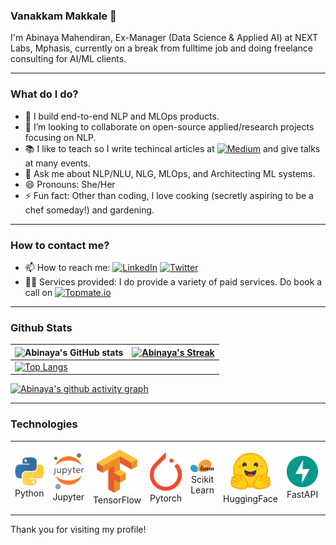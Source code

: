 ### Vanakkam Makkale 🙏

I'm Abinaya Mahendiran, Ex-Manager (Data Science & Applied AI) at NEXT Labs, Mphasis, currently on a break from fulltime job and doing freelance consulting for AI/ML clients.

---

### What do I do?
- 🔭 I build end-to-end NLP and MLOps products.
- 👯 I’m looking to collaborate on open-source applied/research projects focusing on NLP. 
- 📚 I like to teach so I write techincal articles at <a href="https://medium.com/@abinayamahendiran" target="_blank"><img src="https://img.shields.io/badge/medium-%40abinayamahendiran-brightgreen" alt="Medium"></a> and give talks at many events.
- 💬 Ask me about NLP/NLU, NLG, MLOps, and Architecting ML systems.
- 😄 Pronouns: She/Her
- ⚡ Fun fact: Other than coding, I love cooking (secretly aspiring to be a chef someday!) and gardening.

---

### How to contact me?
- 📫 How to reach me: <a href="https://www.linkedin.com/in/abinayamahendiran" target="_blank"><img src="https://img.shields.io/badge/LinkedIn-%230077B5.svg?&style=flat-square&logo=linkedin&logoColor=white" alt="LinkedIn"></a>
<a href="https://twitter.com/freakynut" target="_blank"><img src="https://img.shields.io/badge/Twitter-%231DA1F2.svg?&style=flat-square&logo=twitter&logoColor=white" alt="Twitter"></a>
- 🧑‍🏫 Services provided: I do provide a variety of paid services. Do book a call on <a href="https://topmate.io/abinaya_mahendiran" target="_blank"><img src="https://img.shields.io/badge/topmate.io-abinaya_mahendiran-red" alt="Topmate.io"></a>

---
### Github Stats

| ![Abinaya's GitHub stats](https://github-readme-stats.vercel.app/api?username=AbinayaM02&show_icons=true&theme=radical) | [![Abinaya's Streak](https://streak-stats.demolab.com?user=AbinayaM02&theme=dark&border_radius=7&mode=weekly)](https://git.io/streak-stats) |
| ------------------------------------------------------------ | ------------------------------------------------------------ |
| [![Top Langs](https://github-readme-stats.vercel.app/api/top-langs/?username=AbinayaM02&layout=compact&&show_icons=true&theme=radical)](https://github.com/anuraghazra/github-readme-stats) |                                                                                                                 

[![Abinaya's github activity graph](https://github-readme-activity-graph.cyclic.app/graph?username=AbinayaM02&bg_color=121212&color=d01bc4&line=9e4c98&point=dd13a7&area=true&hide_border=true)](https://github.com/ashutosh00710/github-readme-activity-graph)

---
### Technologies

<div align="center">
<table align="center">
    <tr>
        <td align="center" width="140" height="112.43">
            <img src="./assets/icons/python.jpeg" width="65px"/>
            <br /> Python
        </td>
        <td align="center" width="140" height="112.43">
            <img src="./assets/icons/jupyter.png" width="65px"/>
            <br /> Jupyter
        </td>
        <td align="center" width="140" height="112.43">
            <img src="./assets/icons/tensorflow.png" width="65px"/>
            <br /> TensorFlow
        </td>
        <td align="center" width="140" height="112.43">
            <img src="./assets/icons/pytorch.png" width="65px"/>
            <br /> Pytorch
        </td>
        <td align="center" width="140" height="112.43">
            <img src="./assets/icons/scikitlearn.png" width="65px"/>
            <br /> Scikit Learn
        </td>
        </td>
        <td align="center" width="140" height="112.43">
            <img src="./assets/icons/HF.png" width="65px"/>
            <br /> HuggingFace
        </td>
        <td align="center" width="140" height="112.43">
            <img src="./assets/icons/fastapi.png" width="65px"/>
            <br /> FastAPI
        </td>
        <td align="center" width="140" height="112.43">
            <img src="./assets/icons/docker.png" width="65px"/>
            <br /> Docker
        </td>
    </tr>
</table>
</div>

Thank you for visiting my profile!
